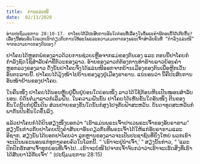```yaml
---
title:  ການແລ່ນໜີ
date:  02/11/2020
---
```


`ອ່ານປະຖົມມະການ 28:10-17. ຢາໂຄບໄດ້ມີປະສົບການອັນໃດກ່ອນທີ່ເລື່ອງໃນຂໍ້ພຣະຄຳພີຕອນນີ້ໄດ້ເກີດຂຶ້ນ? ເລື່ອງນີ້ສອນອັນໃດພວກເຮົາກ່ຽວກັບການໃຫ້ອະໄພແລະຄວາມເມດຕາຂອງພຣະເຈົ້າສຳລັບຄົນທີ່ “ກຳລັງແລ່ນໜີ” ຈາກຄວາມບາບຂອງຕົນເອງ?`

ຢາໂຄບໄດ້ຫຼອກພໍ່ຂອງລາວດ້ວຍການຊ່ວຍເຫຼືອຈາກແມ່ຂອງຕົນເອງ ແລະ ຕອນນີ້ຢາໂຄບກໍກຳລັງຊົດໃຊ້ສຳລັບຄຳຂີ້ຕົວະຂອງລາວ. ອ້າຍຂອງລາວກໍຕ້ອງການທຳຮ້າຍລາວຍ້ອນຄຳຫຼອກລວງຂອງລາວ ດັ່ງນັ້ນຢາໂຄບຈຶ່ງໄດ້ແລ່ນໜີອອກຈາກບ້ານເມືອງຂອງຕົນເພື່ອຫຼີກເວັ້ນອັນຕະລາຍນີ້. ຢາໂຄບໄດ້ມຸ້ງໜ້າໄປບ້ານຂອງລຸງຢູ່ເມືອງຮາຣານ. ແນ່ນອນວ່າ ນີ້ຄືປະສົບການອັນໜ້າຢ້ານຂອງຢາໂຄບ.

ໃນຄືນໜຶ່ງ ຢາໂຄບໄດ້ນອນຫຼັບຢູ່ພື້ນຢູ່ບ່ອນໃດບ່ອນໜຶ່ງ ລາວໄດ້ໃຊ້ກ້ອນຫີນເປັນໝອນສຳລັບນອນ. ບໍ່ດົນຕໍ່ມາລາວກໍເລີ່ມຝັນ. ໃນຄວາມຝັນນັ້ນ ຢາໂຄບໄດ້ເຫັນຂັ້ນໃດອັນໜຶ່ງ ຕີນຂອງຂັ້ນໃດນັ້ນກໍຢູ່ພື້ນດິນ ສ່່ວນປາຍຂອງຂັ້ນໃດນັ້ນກໍສູງໄປຈຸກັບຟ້າສະຫວັນ. ບັນດາທູດສະຫວັນກໍພາກັນປີນຂັ້ນໃດຂຶ້ນລົງ.

ແລ້ວຢາໂຄບກໍໄດ້ຍິນສຽງໜຶ່ງບອກວ່າ “ເຮົາແມ່ນພຣະເຈົ້າຢາເວພຣະເຈົ້າຂອງອັບຣາຮາມ” ສຽງນັ້ນກ່າວກັບຢາໂຄບເຖິງຄຳສັນຍາອັນດຽວກັນທີ່ພຣະເຈົ້າໄດ້ໃຫ້ແກ່ອັບຣາຮາມແລະອີຊາກ. ສຽງນັ້ນໄດ້ບອກຢາໂຄບວ່າ ລູກຫຼານຂອງລາວຈະເປັນປະຊາຊົນທີ່ຍິ່ງໃຫຍ່ ພວກເຂົາຈະເປັນພຣະພອນແກ່ທຸກໆຄອບຄົວໃນໂລກນີ້. “ ‘ເຮົາຈະຢູ່ນຳເຈົ້າ,’ ”  ສຽງນັ້ນກ່າວ, “ ‘ແລະ ປົກປັກຮັກສາເຈົ້າທຸກບ່ອນທີ່ເຈົ້າໄປ...ເຮົາຈະບໍ່ໜີໄປຈາກເຈົ້າຈົນກວ່າວ່າເຮົາຈະເຮັດສິ່ງທີ່ເຮົາໄດ້ສັນຍາໄວ້ກັບເຈົ້າ’ ” (ປະຖົມມະການ 28:15)
